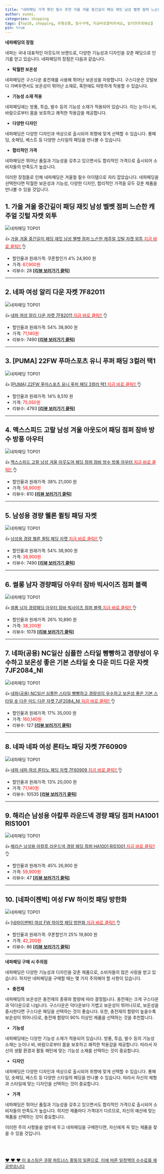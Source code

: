 ```yaml
---
title: "네파패딩 가격 확인 필수 추천 가을 겨울 중간길이 패딩 재킷 남성 벨벳 점퍼 느슨한 캐주얼 깃털 자캣 외투 비교 장점 구매가이드"
author: eunmi.
categories: shopping
tags: [Top10, shopping, 유행상품, 필수구매, 지금바로클릭하세요, 놓치면후회해요]
pin: true
---
```

**네파패딩의 장점**

네파는 국내 대표적인 아웃도어 브랜드로, 다양한 기능성과 디자인을 갖춘 패딩으로 인기를 얻고 있습니다. 네파패딩의 장점은 다음과 같습니다.

* **탁월한 보온성**

네파패딩은 구스다운 충전재를 사용해 뛰어난 보온성을 자랑합니다. 구스다운은 깃털보다 가벼우면서도 보온성이 뛰어난 소재로, 혹한에도 따뜻하게 착용할 수 있습니다.

* **기능성 소재 적용**

네파패딩에는 방풍, 투습, 발수 등의 기능성 소재가 적용되어 있습니다. 이는 눈이나 비, 바람으로부터 몸을 보호하고 쾌적한 착용감을 제공합니다.

* **다양한 디자인**

네파패딩은 다양한 디자인과 색상으로 출시되어 취향에 맞게 선택할 수 있습니다. 롱패딩, 숏패딩, 베스트 등 다양한 스타일의 패딩을 만나볼 수 있습니다.

* **합리적인 가격**

네파패딩은 뛰어난 품질과 기능성을 갖추고 있으면서도 합리적인 가격으로 출시되어 소비자들의 만족도가 높습니다.

이러한 장점들로 인해 네파패딩은 겨울철 필수 아이템으로 자리 잡았습니다. 네파패딩을 선택한다면 탁월한 보온성과 기능성, 다양한 디자인, 합리적인 가격을 모두 갖춘 제품을 만나볼 수 있을 것입니다.

   

## 1. 가을 겨울 중간길이 패딩 재킷 남성 벨벳 점퍼 느슨한 캐주얼 깃털 자캣 외투

![네파패딩 TOP01](https://thumbnail8.coupangcdn.com/thumbnails/remote/230x230ex/image/vendor_inventory/645f/85ac59ba9982badc9e27f7e3f6d36aff4adbe59d4d80abb64eb975beefb6.png)


👍 [가을 겨울 중간길이 패딩 재킷 남성 벨벳 점퍼 느슨한 캐주얼 깃털 자캣 외투 <font color=red> 지금 바로 클릭!! </font> ](https://link.coupang.com/re/AFFSDP?lptag=AF3617701&subid=GithubCoopas&pageKey=7616309863&traceid=V0-153&itemId=20182630468&vendorItemId=87274224023) 👌 


- 할인율과 원래가격: 쿠폰할인가 4%  24,900   원
- 가격: <span style='color:red'>67,900원</span>
- 리뷰수: 28  [**[리뷰 보러가기 클릭]**](https://link.coupang.com/re/AFFSDP?lptag=AF3617701&subid=GithubCoopas&pageKey=7616309863&traceid=V0-153&itemId=20182630468&vendorItemId=87274224023)

---


   

## 2. 네파 여성 알리 다운 자켓 7F82011

![네파패딩 TOP01](https://thumbnail6.coupangcdn.com/thumbnails/remote/230x230ex/image/vendor_inventory/33e0/bd1546e743f0a768ca1ef65072a8606a1b56cb72a3900e1eceb869a0ab6f.jpg)


👍 [네파 여성 알리 다운 자켓 7F82011 <font color=red> 지금 바로 클릭!! </font> ](https://link.coupang.com/re/AFFSDP?lptag=AF3617701&subid=GithubCoopas&pageKey=6850410965&traceid=V0-153&itemId=16317764914&vendorItemId=83601085016) 👌 


- 할인율과 원래가격: 54%  38,900   원
- 가격: <span style='color:red'>71,140원</span>
- 리뷰수: 7490  [**[리뷰 보러가기 클릭]**](https://link.coupang.com/re/AFFSDP?lptag=AF3617701&subid=GithubCoopas&pageKey=6850410965&traceid=V0-153&itemId=16317764914&vendorItemId=83601085016)

---


   

## 3. [PUMA] 22FW 푸마스포츠 유니 푸퍼 패딩 3컬러 택1

![네파패딩 TOP01](https://thumbnail9.coupangcdn.com/thumbnails/remote/230x230ex/image/vendor_inventory/22b8/dd33082894f1166d4a68f2e1db4e93f7ce93ef2250a13e605638a34034df.jpg)


👍 [[PUMA] 22FW 푸마스포츠 유니 푸퍼 패딩 3컬러 택1 <font color=red> 지금 바로 클릭!! </font> ](https://link.coupang.com/re/AFFSDP?lptag=AF3617701&subid=GithubCoopas&pageKey=6823352060&traceid=V0-153&itemId=16178889118&vendorItemId=83374409299) 👌 


- 할인율과 원래가격: 14%  8,510   원
- 가격: <span style='color:red'>75,050원</span>
- 리뷰수: 4793  [**[리뷰 보러가기 클릭]**](https://link.coupang.com/re/AFFSDP?lptag=AF3617701&subid=GithubCoopas&pageKey=6823352060&traceid=V0-153&itemId=16178889118&vendorItemId=83374409299)

---


   

## 4. 맥스스피드 고랄 남성 겨울 아웃도어 패딩 점퍼 잠바 방수 방풍 아우터

![네파패딩 TOP01](https://thumbnail6.coupangcdn.com/thumbnails/remote/230x230ex/image/vendor_inventory/c000/99ceb12cdf007dbd4dfc200922a76e224bf95e2bba3fd9b02055d714e446.jpg)


👍 [맥스스피드 고랄 남성 겨울 아웃도어 패딩 점퍼 잠바 방수 방풍 아우터 <font color=red> 지금 바로 클릭!! </font> ](https://link.coupang.com/re/AFFSDP?lptag=AF3617701&subid=GithubCoopas&pageKey=313538580&traceid=V0-153&itemId=4045756290&vendorItemId=72029900751) 👌 


- 할인율과 원래가격: 38%  21,000   원
- 가격: <span style='color:red'>58,900원</span>
- 리뷰수: 810  [**[리뷰 보러가기 클릭]**](https://link.coupang.com/re/AFFSDP?lptag=AF3617701&subid=GithubCoopas&pageKey=313538580&traceid=V0-153&itemId=4045756290&vendorItemId=72029900751)

---


   

## 5. 남성용 경량 웰론 퀼팅 패딩 자켓

![네파패딩 TOP01](https://thumbnail8.coupangcdn.com/thumbnails/remote/230x230ex/image/vendor_inventory/3acf/1399899abb9d9b6a32cd5d3aa24806bd9211f2e7e08ccd3c4c00ef4b193a.jpg)


👍 [남성용 경량 웰론 퀼팅 패딩 자켓 <font color=red> 지금 바로 클릭!! </font> ](https://link.coupang.com/re/AFFSDP?lptag=AF3617701&subid=GithubCoopas&pageKey=7634511941&traceid=V0-153&itemId=20270012099&vendorItemId=87487823022) 👌 


- 할인율과 원래가격: 54%  38,900   원
- 가격: <span style='color:red'>38,900원</span>
- 리뷰수: 7490  [**[리뷰 보러가기 클릭]**](https://link.coupang.com/re/AFFSDP?lptag=AF3617701&subid=GithubCoopas&pageKey=7634511941&traceid=V0-153&itemId=20270012099&vendorItemId=87487823022)

---


   

## 6. 썰롱 남자 경량패딩 아우터 잠바 빅사이즈 점퍼 블랙

![네파패딩 TOP01](https://thumbnail9.coupangcdn.com/thumbnails/remote/230x230ex/image/vendor_inventory/b641/478d7ba5f11ae0cb3ae3006e4179a0e0d3f58b18bce88ab945426a3cefe4.jpg)


👍 [썰롱 남자 경량패딩 아우터 잠바 빅사이즈 점퍼 블랙 <font color=red> 지금 바로 클릭!! </font> ](https://link.coupang.com/re/AFFSDP?lptag=AF3617701&subid=GithubCoopas&pageKey=7661782233&traceid=V0-153&itemId=20414655283&vendorItemId=87496030601) 👌 


- 할인율과 원래가격: 26%  10,890   원
- 가격: <span style='color:red'>38,200원</span>
- 리뷰수: 1078  [**[리뷰 보러가기 클릭]**](https://link.coupang.com/re/AFFSDP?lptag=AF3617701&subid=GithubCoopas&pageKey=7661782233&traceid=V0-153&itemId=20414655283&vendorItemId=87496030601)

---


   

## 7. 네파(공용) NC일산 심플한 스타일 빵빵하고 경량성이 우수하고 보온성 좋은 기본 스타일 숏 다운 미드 다운 자켓 7JF2084_NI

![네파패딩 TOP01](https://thumbnail6.coupangcdn.com/thumbnails/remote/230x230ex/image/vendor_inventory/12f5/5c36af9d59c9ab0ba68b8446ac2c73be4d7e913c227f4d862721c331fa30.jpg)


👍 [네파(공용) NC일산 심플한 스타일 빵빵하고 경량성이 우수하고 보온성 좋은 기본 스타일 숏 다운 미드 다운 자켓 7JF2084_NI <font color=red> 지금 바로 클릭!! </font> ](https://link.coupang.com/re/AFFSDP?lptag=AF3617701&subid=GithubCoopas&pageKey=7542391897&traceid=V0-153&itemId=19830903340&vendorItemId=87425442967) 👌 


- 할인율과 원래가격: 17%  35,000   원
- 가격: <span style='color:red'>160,140원</span>
- 리뷰수: 127  [**[리뷰 보러가기 클릭]**](https://link.coupang.com/re/AFFSDP?lptag=AF3617701&subid=GithubCoopas&pageKey=7542391897&traceid=V0-153&itemId=19830903340&vendorItemId=87425442967)

---


   

## 8. 네파 네파 여성 론타노 패딩 자켓 7F60909

![네파패딩 TOP01](https://thumbnail6.coupangcdn.com/thumbnails/remote/230x230ex/image/vendor_inventory/e013/53a4a4c85b38626206229d5d0f7c50cbb14484e8888da6b99e0478db8aa3.jpg)


👍 [네파 네파 여성 론타노 패딩 자켓 7F60909 <font color=red> 지금 바로 클릭!! </font> ](https://link.coupang.com/re/AFFSDP?lptag=AF3617701&subid=GithubCoopas&pageKey=6731084838&traceid=V0-153&itemId=15684470231&vendorItemId=82899496948) 👌 


- 할인율과 원래가격: 13%  20,000   원
- 가격: <span style='color:red'>71,140원</span>
- 리뷰수: 10535  [**[리뷰 보러가기 클릭]**](https://link.coupang.com/re/AFFSDP?lptag=AF3617701&subid=GithubCoopas&pageKey=6731084838&traceid=V0-153&itemId=15684470231&vendorItemId=82899496948)

---


   

## 9. 해리슨 남성용 아칼루 라운드넥 경량 패딩 점퍼 HA1001 RIS1001

![네파패딩 TOP01](https://thumbnail8.coupangcdn.com/thumbnails/remote/230x230ex/image/vendor_inventory/c780/dab1e243c279d9fb6231e3974ed57e36e15f3d6a54c29d27bf3e3868da3e.jpg)


👍 [해리슨 남성용 아칼루 라운드넥 경량 패딩 점퍼 HA1001 RIS1001 <font color=red> 지금 바로 클릭!! </font> ](https://link.coupang.com/re/AFFSDP?lptag=AF3617701&subid=GithubCoopas&pageKey=7613118135&traceid=V0-153&itemId=20167613713&vendorItemId=87259889881) 👌 


- 할인율과 원래가격: 45%  26,900   원
- 가격: <span style='color:red'>59,900원</span>
- 리뷰수: 47  [**[리뷰 보러가기 클릭]**](https://link.coupang.com/re/AFFSDP?lptag=AF3617701&subid=GithubCoopas&pageKey=7613118135&traceid=V0-153&itemId=20167613713&vendorItemId=87259889881)

---


   

## 10. [네파이젠벅] 여성 FW 하이컷 패딩 방한화

![네파패딩 TOP01](https://thumbnail8.coupangcdn.com/thumbnails/remote/230x230ex/image/vendor_inventory/bd00/cf4703365e0c408deb9096c38d49e067663a759cce895db9bbf25621294f.jpg)


👍 [[네파이젠벅] 여성 FW 하이컷 패딩 방한화 <font color=red> 지금 바로 클릭!! </font> ](https://link.coupang.com/re/AFFSDP?lptag=AF3617701&subid=GithubCoopas&pageKey=6975082623&traceid=V0-153&itemId=17023122178&vendorItemId=87722748798) 👌 


- 할인율과 원래가격: 쿠폰할인가 25%  19,800   원
- 가격: <span style='color:red'>42,200원</span>
- 리뷰수: 86  [**[리뷰 보러가기 클릭]**](https://link.coupang.com/re/AFFSDP?lptag=AF3617701&subid=GithubCoopas&pageKey=6975082623&traceid=V0-153&itemId=17023122178&vendorItemId=87722748798)

---
**네파패딩 구매 시 주의점**

네파패딩은 다양한 기능성과 디자인을 갖춘 제품으로, 소비자들의 많은 사랑을 받고 있습니다. 하지만 네파패딩을 구매할 때는 몇 가지 주의해야 할 사항이 있습니다.

* **충전재**

네파패딩의 보온성은 충전재의 종류와 함량에 따라 결정됩니다. 충전재는 크게 구스다운과 덕다운으로 나뉩니다. 구스다운은 덕다운보다 가볍고 보온성이 뛰어나므로, 보온성을 중시한다면 구스다운 패딩을 선택하는 것이 좋습니다. 또한, 충전재의 함량이 높을수록 보온성이 뛰어나므로, 충전재 함량이 90% 이상인 제품을 선택하는 것을 추천합니다.

* **기능성**

네파패딩에는 다양한 기능성 소재가 적용되어 있습니다. 방풍, 투습, 발수 등의 기능성 소재는 눈이나 비, 바람으로부터 몸을 보호하고 쾌적한 착용감을 제공합니다. 따라서 자신의 생활 환경과 활동 패턴에 맞는 기능성 소재를 선택하는 것이 중요합니다.

* **디자인**

네파패딩은 다양한 디자인과 색상으로 출시되어 취향에 맞게 선택할 수 있습니다. 롱패딩, 숏패딩, 베스트 등 다양한 스타일의 패딩을 만나볼 수 있습니다. 따라서 자신의 체형과 스타일에 맞는 디자인을 선택하는 것이 중요합니다.

* **가격**

네파패딩은 뛰어난 품질과 기능성을 갖추고 있으면서도 합리적인 가격으로 출시되어 소비자들의 만족도가 높습니다. 하지만 제품마다 가격대가 다르므로, 자신의 예산에 맞는 제품을 선택하는 것이 중요합니다.

이러한 주의 사항들을 염두에 두고 네파패딩을 구매한다면, 자신에게 꼭 맞는 제품을 찾을 수 있을 것입니다.<br><br><br><br><br> [ ❤ ❤ ❤ 이 포스팅은 쿠팡 파트너스 활동의 일환으로, 이에 따른 일정액의 수수료를 제공받습니다](https://link.coupang.com/a/bcEFyh)